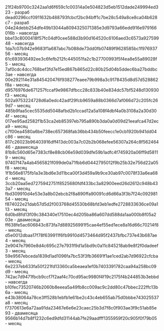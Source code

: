 21f24b9700c3242aa1d6f659c1c00314a0e504823d5eb1512dade249994ed323 - разраб
dead0296ccf0911632b488793fcbcf2bc94bff1c7be28c549a8ce8ca04b628c7 - разраб
04e24debb254dfe49b13044a8094325071385e3d9793a66edd916e979166016b - навсегда
bbe13c8000418f57fc04df0cee588d3b90d164520c6106aed3c6573a92759948 - навсегда
1da7c07b942e9683f1a687abc7b088de73dd0fb07489f9628585bc1f97693756 - месяц
61c693936492ee3c6fefb212fc445051fa2c1b27700993f5f4ea8e55a89028f5 - месяц
7af0cdc4dcc768bef3fd7e15ed867b865d22c80b25d04b5ddec6ba27bddbc3ae - навсегда
00e292114e31a845420476f938277eaee79b998a3c9178435d8d57d528862f8a - месяц
d9576976de671257fccaf9e9867dfbcc28c833b40e834dc57bf5248d130930f3 - месяц
502a9753224728d6a0edc42adf29fcb9659a88b0366d7af066d72c205fc269d7 - месяц
485b9faa5cec5535dd5048afbd2b1ccad12a5a108f4dbf4a0b3108a2a30d304f - месяц
017ee95ad2582f1b53ca2eb85397eb795a890b3da0a0d09d21eeafca47d2eca9 - месяц
c7f00ea4580a6be738ec657368fab36bb434b50feecc1e0cb1920b941dd04c86 - месяц
817c26023b96403916dff413dc003a7c02b2b068efee56307a264c8f56246446 - двамесяца
81b8c560d65e7383cf8e88cb06e59d039dfe59b1adfc4f745920a06ff9d58119 - месяц
97407f47a4ab4565821f099de0a71fbb6d0442795012f9b25b32e756d22a05f8 - месяц
1f1b56e8175fb1a3e3bd6e3d11bca00f3d459a9b9ce30ab97c0078f33a6ea68d - месяц
3ccb20aa5ed7275942751f8525680fdf433bc3a82900eed26d2612c948b433a7 - месяц
fbd309910d4e53e3a8b02ebcb2f8a890ffa90091cd6d66a3f3b7f24c09298154 - месяц
f874022e21dab57d5d2f003768d45530b68bfd3eb1edfe2728833636ce09a113 - месяц
6d0bd8fd13f09c384340e17510ec4d205ba86a607dd588da1aa000b8f05a203e - двамесяца
ff638fe5ac606843c873fa7d889256991f5cae4ef55ed1ece8a16d66c70214f8 - месяц
d5e0012dbaa17f78f639911f6fb9910d4573464d95f2437bfbc737e43b687ae4 - месяц
2e9047e7960e8d4c695c27e7931f9d1a5bd9c0a11c845218ab9e8f2f0dadeef3 - месяц
59e9567ebceda1839d1ad1096fa7bc53f3fb36691f1ae1ced2ab7d96922cfcba - месяц
6e2237eb633fa50f221fd13360ca5beaea1ef0b7403391782caa94a258bc09d9 - месяц
742ac7d9471fbcb9ccf7f2aaf4c70cd95ac9980f4f19c2175f4b244853b3ebbd - навсегда
b10fec73520746b2060b8eeea5a49fb8cc009ac9c2dd80c47bbec222ffc13b6a - месяц
e43b38064a78ce3ff528b1ebfb1e61be2c43c4eb655ab75d0bbbe743025537a8 - месяц
f7370613e6a72aa91da23467e6e6e23caec25b3d7f8c0f903ae3f9c51ab85e93 - двамесяца
9566b14d7b8f1232c6ed9dfd31144ab7fe29aadfff1355959f20c905f0f79b05 - месяц

